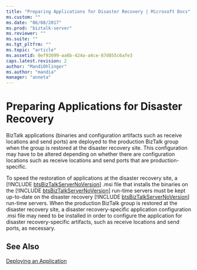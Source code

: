 ```yaml
---
title: "Preparing Applications for Disaster Recovery | Microsoft Docs"
ms.custom: ""
ms.date: "06/08/2017"
ms.prod: "biztalk-server"
ms.reviewer: ""
ms.suite: ""
ms.tgt_pltfrm: ""
ms.topic: "article"
ms.assetid: 0ef93099-aa6b-424a-a4ce-87d855c6afe3
caps.latest.revision: 2
author: "MandiOhlinger"
ms.author: "mandia"
manager: "anneta"
---
```

# Preparing Applications for Disaster Recovery
BizTalk applications (binaries and configuration artifacts such as receive locations and send ports) are deployed to the production BizTalk group when the group is restored at the disaster recovery site. This configuration may have to be altered depending on whether there are configuration locations such as receive locations and send ports that are production-specific.  
  
 To speed the restoration of applications at the disaster recovery site, a [!INCLUDE [btsBizTalkServerNoVersion](../includes/btsbiztalkservernoversion-md.md)] .msi file that installs the binaries on the [!INCLUDE [btsBizTalkServerNoVersion](../includes/btsbiztalkservernoversion-md.md)] run-time servers must be kept up-to-date on the disaster recovery [!INCLUDE [btsBizTalkServerNoVersion](../includes/btsbiztalkservernoversion-md.md)] run-time servers. When the production BizTalk group is restored at the disaster recovery site, a disaster recovery-specific application configuration .msi file may need to be installed in order to configure the application for disaster recovery-specific artifacts, such as receive locations and send ports, as necessary.  
  
## See Also  
 [Deploying an Application](../technical-guides/deploying-an-application.md)